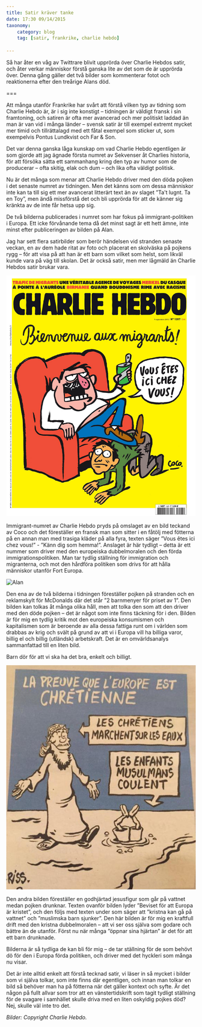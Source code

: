 ```yaml
---
title: Satir kräver tanke
date: 17:30 09/14/2015
taxonomy:
    category: blog
    tag: [satir, frankrike, charlie hebdo]

---
```

Så har åter en våg av Twittrare blivit upprörda över Charlie Hebdos satir, och åter verkar människor förstå ganska lite av det som de är upprörda över. Denna gång gäller det två bilder som kommenterar fotot och reaktionerna efter den treårige Alans död.

===

Att många utanför Frankrike har svårt att förstå vilken typ av tidning som Charlie Hebdo är, är i sig inte konstigt – tidningen är väldigt fransk i sin framtoning, och satiren är ofta mer avancerad och mer politiskt laddad än man är van vid i många länder – svensk satir är till exempel extremt mycket mer timid och tillrättalagd med ett fåtal exempel som sticker ut, som exempelvis Pontus Lundkvist och Far & Son.

Det var denna ganska låga kunskap om vad Charlie Hebdo egentligen är som gjorde att jag ägnade första numret av Sekvenser åt Charlies historia, för att försöka sätta ett sammanhang kring den typ av humor som de producerar – ofta skitig, elak och dum – och lika ofta väldigt politisk.

Nu är det många som menar att Charlie Hebdo driver med den döda pojken i det senaste numret av tidningen. Men det känns som om dessa människor inte kan ta till sig ett mer avancerat litterärt text än av slaget ”Ta't lugnt. Ta en Toy”, men ändå missförstå det och bli upprörda för att de känner sig kränkta av de inte får hetsa upp sig.

De två bilderna publicerades i numret som har fokus på immigrant-politiken i Europa. Ett icke förvånande tema då det minst sagt är ett hett ämne, inte minst efter publiceringen av bilden på Alan.

Jag har sett flera satirbilder som berör händelsen vid stranden senaste veckan, en av dem hade ritat av foto och placerat en skolväska på pojkens rygg – för att visa på att han är ett barn som vilket som helst, som likväl kunde vara på väg till skolan. Det är också satir, men mer lågmäld än Charlie Hebdos satir brukar vara.

![Alan](aa_couv29.jpg)

Immigrant-numret av Charlie Hebdo pryds på omslaget av en bild teckand av Coco och det föreställer en fransk man som sitter i en fåtölj med fötterna på en annan man med trasiga kläder på alla fyra, texten säger ”Vous êtes ici chez vous!” - ”Känn dig som hemma!”. Anslaget är här tydligt – detta är ett nummer som driver med den europeiska dubbelmoralen och den förda immigrationspolitiken. Man tar tydlig ställning för immigration och migranterna, och mot den hårdföra politiken som drivs för att hålla människor utanför Fort Europa.

![Alan](alan.jpg)

Den ena av de två bilderna i tidningen föreställer pojken på stranden och en reklamskylt för McDonalds där det står ”2 barnmenyer för priset av 1”. Den bilden kan tolkas åt många olika håll, men att tolka den som att den driver med den döde pojken – det är något som inte finns täckning för i den. Bilden är för mig en tydlig kritik mot den europeiska konsumismen och kapitalismen som är beroende av alla dessa fattiga runt om i världen som drabbas av krig och svält på grund av att vi i Europa vill ha billiga varor, billig el och billig (utländsk) arbetskraft. Det är en omvärldsanalys sammanfattad till en liten bild.

Barn dör för att vi ska ha det bra, enkelt och billigt.

![Jesus](jesus.jpg)

Den andra bilden föreställer en godhjärtad jesusfigur som går på vattnet medan pojken drunknar. Texten ovanför bilden lyder ”Beviset för att Europa är kristet”, och den följs med texten under som säger att ”kristna kan gå på vattnet” och ”muslimska barn sjunker”.  Den här bilden är för mig en kraftfull drift med den kristna dubbelmoralen – att vi ser oss själva som godare och bättre än de utanför. Först nu när många ”öppnar sina hjärtan” är det för att ett barn drunknade.

Bilderna är så tydliga de kan bli för mig – de tar ställning för de som behövt dö för den i Europa förda politiken, och driver med det hyckleri som många nu visar.

Det är inte alltid enkelt att förstå tecknad satir, vi läser in så mycket i bilder som vi själva tolkar, som inte finns där egentligen, och innan man tolkar en bild så behöver man ha på fötterna när det gäller kontext och syfte. Är det någon på fullt allvar som tror att en vänstertidskrift som tagit tydligt ställning för de svagare i samhället skulle driva med en liten oskyldig pojkes död? Nej, skulle väl inte tro det.


_Bilder: Copyright Charlie Hebdo._
